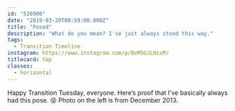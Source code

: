 ```yaml
---
id: "526900"
date: "2019-03-20T00:59:00.000Z"
title: "Posed"
description: "What do you mean? I've just always stood this way."
tags:
  - Transition Timeline
instagram: https://www.instagram.com/p/BvM5GJLHivM/
titlecard: top
classes:
  - horizontal
---
```

Happy Transition Tuesday, everyone. Here’s proof that I’ve basically always had this pose. 😝 Photo on the left is from December 2013.
